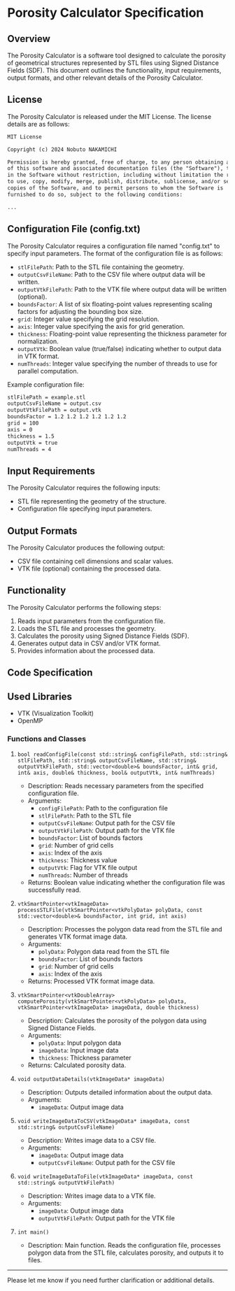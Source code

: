 # Porosity Calculator Specification

## Overview

The Porosity Calculator is a software tool designed to calculate the porosity of geometrical structures represented by STL files using Signed Distance Fields (SDF). This document outlines the functionality, input requirements, output formats, and other relevant details of the Porosity Calculator.

## License

The Porosity Calculator is released under the MIT License. The license details are as follows:

```txt
MIT License

Copyright (c) 2024 Nobuto NAKAMICHI

Permission is hereby granted, free of charge, to any person obtaining a copy
of this software and associated documentation files (the "Software"), to deal
in the Software without restriction, including without limitation the rights
to use, copy, modify, merge, publish, distribute, sublicense, and/or sell
copies of the Software, and to permit persons to whom the Software is
furnished to do so, subject to the following conditions:

...
```

## Configuration File (config.txt)

The Porosity Calculator requires a configuration file named "config.txt" to specify input parameters. The format of the configuration file is as follows:

- `stlFilePath`: Path to the STL file containing the geometry.
- `outputCsvFileName`: Path to the CSV file where output data will be written.
- `outputVtkFilePath`: Path to the VTK file where output data will be written (optional).
- `boundsFactor`: A list of six floating-point values representing scaling factors for adjusting the bounding box size.
- `grid`: Integer value specifying the grid resolution.
- `axis`: Integer value specifying the axis for grid generation.
- `thickness`: Floating-point value representing the thickness parameter for normalization.
- `outputVtk`: Boolean value (true/false) indicating whether to output data in VTK format.
- `numThreads`: Integer value specifying the number of threads to use for parallel computation.

Example configuration file:

```txt
stlFilePath = example.stl
outputCsvFileName = output.csv
outputVtkFilePath = output.vtk
boundsFactor = 1.2 1.2 1.2 1.2 1.2 1.2
grid = 100
axis = 0
thickness = 1.5
outputVtk = true
numThreads = 4
```

## Input Requirements

The Porosity Calculator requires the following inputs:

- STL file representing the geometry of the structure.
- Configuration file specifying input parameters.

## Output Formats

The Porosity Calculator produces the following output:

- CSV file containing cell dimensions and scalar values.
- VTK file (optional) containing the processed data.

## Functionality

The Porosity Calculator performs the following steps:

1. Reads input parameters from the configuration file.
2. Loads the STL file and processes the geometry.
3. Calculates the porosity using Signed Distance Fields (SDF).
4. Generates output data in CSV and/or VTK format.
5. Provides information about the processed data.

## Code Specification

## Used Libraries

- VTK (Visualization Toolkit)
- OpenMP

### Functions and Classes

1. `bool readConfigFile(const std::string& configFilePath, std::string& stlFilePath, std::string& outputCsvFileName, std::string& outputVtkFilePath, std::vector<double>& boundsFactor, int& grid, int& axis, double& thickness, bool& outputVtk, int& numThreads)`
   - Description: Reads necessary parameters from the specified configuration file.
   - Arguments:
     - `configFilePath`: Path to the configuration file
     - `stlFilePath`: Path to the STL file
     - `outputCsvFileName`: Output path for the CSV file
     - `outputVtkFilePath`: Output path for the VTK file
     - `boundsFactor`: List of bounds factors
     - `grid`: Number of grid cells
     - `axis`: Index of the axis
     - `thickness`: Thickness value
     - `outputVtk`: Flag for VTK file output
     - `numThreads`: Number of threads
   - Returns: Boolean value indicating whether the configuration file was successfully read.

2. `vtkSmartPointer<vtkImageData> processSTLFile(vtkSmartPointer<vtkPolyData> polyData, const std::vector<double>& boundsFactor, int grid, int axis)`
   - Description: Processes the polygon data read from the STL file and generates VTK format image data.
   - Arguments:
     - `polyData`: Polygon data read from the STL file
     - `boundsFactor`: List of bounds factors
     - `grid`: Number of grid cells
     - `axis`: Index of the axis
   - Returns: Processed VTK format image data.

3. `vtkSmartPointer<vtkDoubleArray> computePorosity(vtkSmartPointer<vtkPolyData> polyData, vtkSmartPointer<vtkImageData> imageData, double thickness)`
   - Description: Calculates the porosity of the polygon data using Signed Distance Fields.
   - Arguments:
     - `polyData`: Input polygon data
     - `imageData`: Input image data
     - `thickness`: Thickness parameter
   - Returns: Calculated porosity data.

4. `void outputDataDetails(vtkImageData* imageData)`
   - Description: Outputs detailed information about the output data.
   - Arguments:
     - `imageData`: Output image data

5. `void writeImageDataToCSV(vtkImageData* imageData, const std::string& outputCsvFileName)`
   - Description: Writes image data to a CSV file.
   - Arguments:
     - `imageData`: Output image data
     - `outputCsvFileName`: Output path for the CSV file

6. `void writeImageDataToFile(vtkImageData* imageData, const std::string& outputVtkFilePath)`
   - Description: Writes image data to a VTK file.
   - Arguments:
     - `imageData`: Output image data
     - `outputVtkFilePath`: Output path for the VTK file

7. `int main()`
   - Description: Main function. Reads the configuration file, processes polygon data from the STL file, calculates porosity, and outputs it to files.

---

Please let me know if you need further clarification or additional details.
